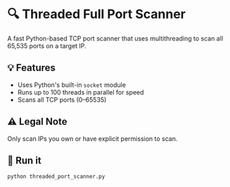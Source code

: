 # 🔍 Threaded Full Port Scanner

A fast Python-based TCP port scanner that uses multithreading to scan all 65,535 ports on a target IP.

## 💡 Features

- Uses Python's built-in `socket` module
- Runs up to 100 threads in parallel for speed
- Scans all TCP ports (0–65535)

## ⚠️ Legal Note

Only scan IPs you own or have explicit permission to scan.

## 🚀 Run it

```bash
python threaded_port_scanner.py
